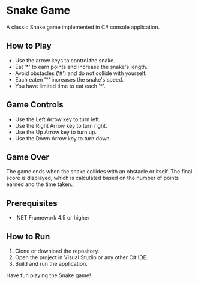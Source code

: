 # Snake Game

A classic Snake game implemented in C# console application.

## How to Play
- Use the arrow keys to control the snake.
- Eat '*' to earn points and increase the snake's length.
- Avoid obstacles ('#') and do not collide with yourself.
- Each eaten '*' increases the snake's speed.
- You have limited time to eat each '*'.

## Game Controls
- Use the Left Arrow key to turn left.
- Use the Right Arrow key to turn right.
- Use the Up Arrow key to turn up.
- Use the Down Arrow key to turn down.

## Game Over
The game ends when the snake collides with an obstacle or itself. The final score is displayed, which is calculated based on the number of points earned and the time taken.

## Prerequisites
- .NET Framework 4.5 or higher

## How to Run
1. Clone or download the repository.
2. Open the project in Visual Studio or any other C# IDE.
3. Build and run the application.

Have fun playing the Snake game!
